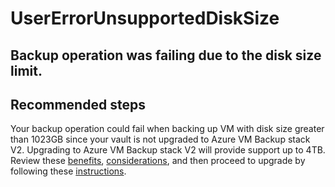 <properties
	          pageTitle="usererrorunsupporteddisksize"
	          description="usererrorunsupporteddisksize"
	          service="microsoft.recoveryservices"
	          resource="backup"
	          authors="srinathv"
	          articleId="azurebackup-crc-usererrorunsupporteddisksize"
	          diagnosticScenario="azurebackup-crc-usererrorunsupporteddisksize"
	          selfHelpType="diagnostics"
	          supportTopicIds="32553276"
	          productPesIds="15207"
	          cloudEnvironments="public"
/>


# UserErrorUnsupportedDiskSize

<!--issueDescription-->
## Backup operation was failing due to the disk size limit.
<!--/issueDescription-->

## **Recommended steps**
Your backup operation could fail when backing up VM with disk size greater than 1023GB since your vault is not upgraded to Azure VM Backup stack V2. Upgrading to Azure VM Backup stack V2 will provide support up to 4TB. Review these [benefits](https://docs.microsoft.com/azure/backup/backup-upgrade-to-vm-backup-stack-v2), [considerations](https://docs.microsoft.com/azure/backup/backup-upgrade-to-vm-backup-stack-v2#considerations-before-upgrade), and then proceed to upgrade by following these [instructions](https://docs.microsoft.com/azure/backup/backup-upgrade-to-vm-backup-stack-v2#upgrade).
